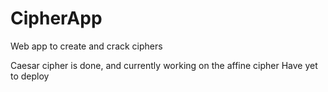 # CipherApp
Web app to create and crack ciphers

Caesar cipher is done, and currently working on the affine cipher
Have yet to deploy
